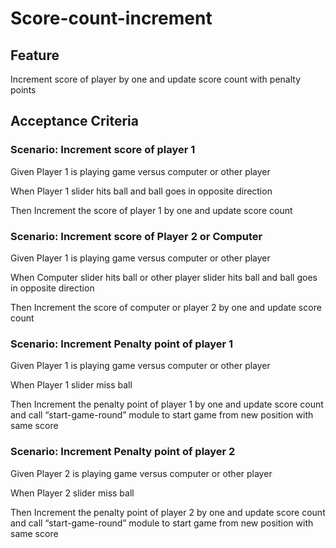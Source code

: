 # Score-count-increment

## Feature

Increment score of player by one and update score count with penalty points

## Acceptance Criteria

### Scenario: Increment score of player 1

Given Player 1 is playing game versus computer or other player

When Player 1 slider hits ball and ball goes in opposite direction

Then Increment the score of player 1 by one and update score count

### Scenario: Increment score of Player 2 or Computer

Given Player 1 is playing game versus computer or other player

When Computer slider hits ball or other player slider hits ball
and ball goes in opposite direction

Then Increment the score of computer or player 2 by one and
update score count

### Scenario: Increment Penalty point of player 1

Given Player 1 is playing game versus computer or other player

When Player 1 slider miss ball

Then Increment the penalty point of player 1 by one and
update score count and call “start-game-round” module to
start game from new position with same score

### Scenario: Increment Penalty point of player 2

Given Player 2 is playing game versus computer or other player

When Player 2 slider miss ball

Then Increment the penalty point of player 2 by one and update
score count and call “start-game-round” module to start game
from new position with same score
